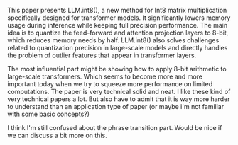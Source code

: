 This paper presents LLM.int8(), a new method for Int8 matrix multiplication specifically designed for transformer models. It significantly lowers memory usage during inference while keeping full precision performance. The main idea is to quantize the feed-forward and attention projection layers to 8-bit, which reduces memory needs by half. LLM.int8() also solves challenges related to quantization precision in large-scale models and directly handles the problem of outlier features that appear in transformer layers.

The most influential part might be showing how to apply 8-bit arithmetic to large-scale transformers. Which seems to become more and more important today when we try to squeeze more performance on limited computations. The paper is very technical solid and neat. I like these kind of very technical papers a lot. But also have to admit that it is way more harder to understand than an application type of paper (or maybe i'm not familiar with some basic concepts?)

I think I'm still confused about the phrase transition part. Would be nice if we can discuss a bit more on this.



